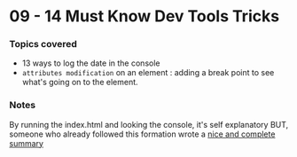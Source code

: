 # 09 - 14 Must Know Dev Tools Tricks

### Topics covered
- 13 ways to log the date in the console
- `attributes modification` on an element : adding a break point to see what's going on to the element.

### Notes

By running the index.html and looking the console, it's self explanatory
BUT, someone who already followed this formation wrote a [nice and complete summary](https://github.com/amelieyeh/JS30/tree/master/09-Dev%20Tools%20Domination)
